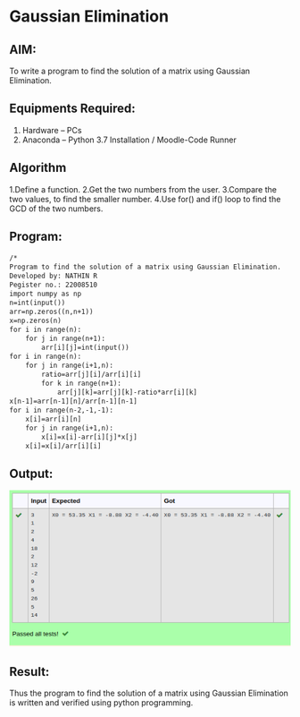 # Gaussian Elimination

## AIM:
To write a program to find the solution of a matrix using Gaussian Elimination.

## Equipments Required:
1. Hardware – PCs
2. Anaconda – Python 3.7 Installation / Moodle-Code Runner

## Algorithm

1.Define a function.
2.Get the two numbers from the user.
3.Compare the two values, to find the smaller number.
4.Use for() and if() loop to find the GCD of the two numbers. 
 

## Program:
```
/*
Program to find the solution of a matrix using Gaussian Elimination.
Developed by: NATHIN R
Pegister no.: 22008510
import numpy as np
n=int(input())
arr=np.zeros((n,n+1))
x=np.zeros(n)
for i in range(n):
    for j in range(n+1):
        arr[i][j]=int(input())
for i in range(n):
    for j in range(i+1,n):
        ratio=arr[j][i]/arr[i][i]
        for k in range(n+1):
            arr[j][k]=arr[j][k]-ratio*arr[i][k]
x[n-1]=arr[n-1][n]/arr[n-1][n-1]
for i in range(n-2,-1,-1):
    x[i]=arr[i][n]
    for j in range(i+1,n):
        x[i]=x[i]-arr[i][j]*x[j]
    x[i]=x[i]/arr[i][i]
```

## Output:
![Gaussian](gass.png)


## Result:
Thus the program to find the solution of a matrix using Gaussian Elimination is written and verified using python programming.

